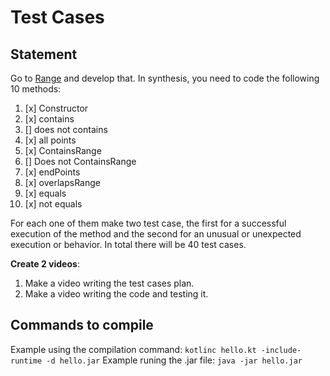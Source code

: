 # Test Cases

## Statement

Go to [Range](https://codingdojo.org/kata/Range/) and develop that. In synthesis, you need to code the following 10 methods:

1. [x] Constructor
2. [x] contains
3. [] does not contains
4. [x] all points
5. [x] ContainsRange
6. [] Does not ContainsRange
7. [x] endPoints
8. [x] overlapsRange
9. [x] equals
10. [x] not equals

For each one of them make two test case, the first for a successful execution of the method and the second for an unusual or unexpected execution or behavior. In total there will be 40 test cases.

**Create 2 videos**:

1. Make a video writing the test cases plan.
2. Make a video writing the code and testing it.

## Commands to compile

Example using the compilation command: `kotlinc hello.kt -include-runtime -d hello.jar`
Example runing the .jar file: `java -jar hello.jar`

